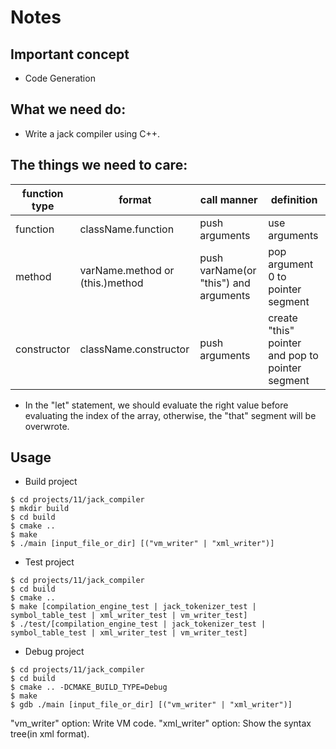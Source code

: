 # Notes

## Important concept
- Code Generation

## What we need do:
- Write a jack compiler using C++.

## The things we need to care:

| function type | format | call manner | definition |
| ---- | ---- | ---- | ---- |
| function | className.function | push arguments | use arguments |
| method | varName.method or (this.)method | push varName(or "this") and arguments | pop argument 0 to pointer segment |
| constructor | className.constructor | push arguments | create "this" pointer and pop to pointer segment |


- In the "let" statement, we should evaluate the right value before evaluating the index of the array, otherwise, the "that" segment will be overwrote.


## Usage
- Build project

```shell
$ cd projects/11/jack_compiler
$ mkdir build
$ cd build
$ cmake ..
$ make 
$ ./main [input_file_or_dir] [("vm_writer" | "xml_writer")]
```

- Test project

```shell
$ cd projects/11/jack_compiler
$ cd build
$ cmake ..
$ make [compilation_engine_test | jack_tokenizer_test | symbol_table_test | xml_writer_test | vm_writer_test]
$ ./test/[compilation_engine_test | jack_tokenizer_test | symbol_table_test | xml_writer_test | vm_writer_test]
```

- Debug project

```shell
$ cd projects/11/jack_compiler
$ cd build
$ cmake .. -DCMAKE_BUILD_TYPE=Debug
$ make 
$ gdb ./main [input_file_or_dir] [("vm_writer" | "xml_writer")]
```

"vm_writer" option: Write VM code.
"xml_writer" option: Show the syntax tree(in xml format).